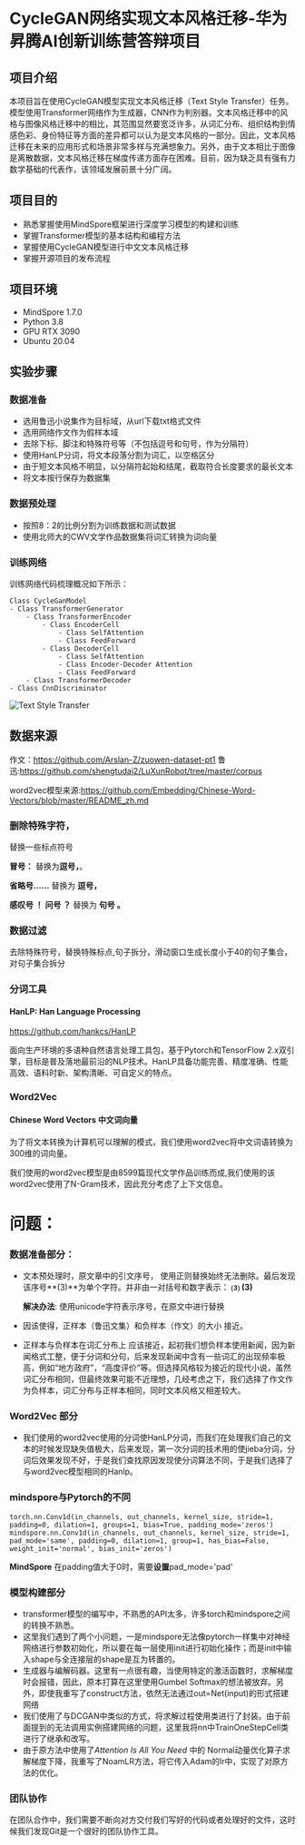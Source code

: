 # CycleGAN网络实现文本风格迁移-华为昇腾AI创新训练营答辩项目

## 项目介绍

本项目旨在使用CycleGAN模型实现文本风格迁移（Text Style Transfer）任务。模型使用Transformer网络作为生成器，CNN作为判别器。文本风格迁移中的风格与图像风格迁移中的相比，其范围显然要宽泛许多，从词汇分布、组织结构到情感色彩、身份特征等方面的差异都可以认为是文本风格的一部分。因此，文本风格迁移在未来的应用形式和场景非常多样与充满想象力。另外，由于文本相比于图像是离散数据，文本风格迁移在梯度传递方面存在困难。目前，因为缺乏具有强有力数学基础的代表作，该领域发展前景十分广阔。

## 项目目的

+ 熟悉掌握使用MindSpore框架进行深度学习模型的构建和训练
+ 掌握Transformer模型的基本结构和编程方法
+ 掌握使用CycleGAN模型进行中文文本风格迁移
+ 掌握开源项目的发布流程

## 项目环境

+ MindSpore 1.7.0
+ Python 3.8
+ GPU RTX 3090
+ Ubuntu 20.04

## 实验步骤

### 数据准备

+ 选用鲁迅小说集作为目标域，从url下载txt格式文件
+ 选用网络作文作为假样本域
+ 去除下标、脚注和特殊符号等（不包括逗号和句号，作为分隔符）
+ 使用HanLP分词，将文本段落分割为词汇，以空格区分
+ 由于短文本风格不明显，以分隔符起始和结尾，截取符合长度要求的最长文本
+ 将文本按行保存为数据集

### 数据预处理

+ 按照8：2的比例分割为训练数据和测试数据
+ 使用北师大的CWV文学作品数据集将词汇转换为词向量

### 训练网络

训练网络代码梳理概况如下所示：

```
Class CycleGanModel
- Class TransformerGenerator
    - Class TransformerEncoder
        - Class EncoderCell
            - Class SelfAttention
            - Class FeedForward
        - Class DecoderCell
            - Class SelfAttention
            - Class Encoder-Decoder Attention
            - Class FeedForward
    - Class TransformerDecoder
- Class CnnDiscriminator
```

![Text Style Transfer](https://camo.githubusercontent.com/2a04777c752f76cc317eb2a258268f37565646fd990e6f6bcaaa44d06e996333/68747470733a2f2f692e696d6775722e636f6d2f55724c523971532e706e67)





## 数据来源

作文：https://github.com/Arslan-Z/zuowen-dataset-pt1
鲁迅:https://github.com/shengtudai2/LuXunRobot/tree/master/corpus

word2vec模型来源:https://github.com/Embedding/Chinese-Word-Vectors/blob/master/README_zh.md

### 删除特殊字符，

替换一些标点符号

**冒号：** 替换为**逗号，**。

**省略号……**    替换为  **逗号，**

**感叹号 ！ 问号 ？** 替换为 **句号 。**



### 数据过滤

去除特殊符号，替换特殊标点,句子拆分，滑动窗口生成长度小于40的句子集合，对句子集合拆分

### 分词工具

#### HanLP: Han Language Processing

https://github.com/hankcs/HanLP

面向生产环境的多语种自然语言处理工具包，基于Pytorch和TensorFlow 2.x双引擎，目标是普及落地最前沿的NLP技术。HanLP具备功能完善、精度准确、性能高效、语料时新、架构清晰、可自定义的特点。



### Word2Vec

#### Chinese Word Vectors 中文词向量 

为了将文本转换为计算机可以理解的模式，我们使用word2vec将中文词语转换为300维的词向量。

我们使用的word2vec模型是由8599篇现代文学作品训练而成,我们使用的该word2vec使用了N-Gram技术，因此充分考虑了上下文信息。

# 问题：

 ### 数据准备部分：

- 文本预处理时，原文章中的引文序号， 使用正则替换始终无法删除。最后发现该序号**(3)**为单个字符。并非由一对括号和数字表示： **⑶** **(3)**

  **解决办法**: 使用unicode字符表示序号，在原文中进行替换

- 因该使得，正样本（鲁迅文集）和负样本（作文）的大小 接近。

- 正样本与负样本在词汇分布上 应该接近，起初我们想负样本使用新闻，因为新闻格式工整，便于分词和分句，后来发现新闻中含有一些词汇的出现频率极高，例如“地方政府”，“高度评价”等。但选择风格较为接近的现代小说，虽然词汇分布相同，但最终效果可能不近理想，几经考虑之下，我们选择了作文作为负样本，词汇分布与正样本相同，同时文本风格又相差较大。 



### Word2Vec 部分

- 我们使用的word2vec使用的分词使HanLP分词，而我们在处理我们自己的文本的时候发现缺失值极大，后来发现，第一次分词的技术用的使jieba分词，分词后效果发现不好，于是我们查找原因发现使分词算法不同，于是我们选择了与word2vec模型相同的Hanlp。



### mindspore与Pytorch的不同

```
torch.nn.Conv1d(in_channels, out_channels, kernel_size, stride=1, padding=0, dilation=1, groups=1, bias=True, padding_mode='zeros')
mindspore.nn.Conv1d(in_channels, out_channels, kernel_size, stride=1, pad_mode='same', padding=0, dilation=1, group=1, has_bias=False, weight_init='normal', bias_init='zeros')
```

**MindSpore** 在padding值大于0时，需要**设置**pad_mode='pad'

### 模型构建部分

- transformer模型的编写中，不熟悉的API太多，许多torch和mindspore之间的转换不熟悉。
- 这里我们遇到了两个小问题，一是mindspore无法像pytorch一样集中对神经网络进行参数初始化，所以要在每一层使用init进行初始化操作；而是init中输入shape与全连接层的shape是互为转置的。
- 生成器与编解码器。这里有一点很有趣，当使用特定的激活函数时，求解梯度时会报错，因此，原本打算在这里使用Gumbel Softmax的想法被放弃。另外，即使我重写了construct方法，依然无法通过out=Net(input)的形式搭建网络
- 我们使用了与DCGAN中类似的方式，将求解过程使用类进行了封装。由于前面提到的无法调用实例搭建网络的问题，这里我将nn中TrainOneStepCell类进行了继承和改写。
- 由于原方法中使用了*Attention Is All You Need* 中的 Normal动量优化算子求解梯度下降，我重写了NoamLR方法，将它传入Adam的lr中，实现了对原方法的优化。



### 团队协作

在团队合作中，我们需要不断向对方交付我们写好的代码或者处理好的文件，这时候我们发现Git是一个很好的团队协作工具。







